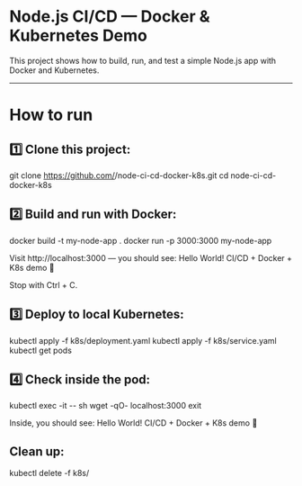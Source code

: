 
Node.js CI/CD — Docker & Kubernetes Demo
========================================

This project shows how to build, run, and test a simple Node.js app with Docker and Kubernetes.

----------------------------------------

How to run
==========

1️⃣ Clone this project:
------------------------
git clone https://github.com/<your-username>/node-ci-cd-docker-k8s.git
cd node-ci-cd-docker-k8s

2️⃣ Build and run with Docker:
------------------------------
docker build -t my-node-app .
docker run -p 3000:3000 my-node-app

Visit http://localhost:3000 — you should see:
Hello World! CI/CD + Docker + K8s demo 🚀

Stop with Ctrl + C.

3️⃣ Deploy to local Kubernetes:
-------------------------------
kubectl apply -f k8s/deployment.yaml
kubectl apply -f k8s/service.yaml
kubectl get pods

4️⃣ Check inside the pod:
-------------------------
kubectl exec -it <pod-name> -- sh
wget -qO- localhost:3000
exit

Inside, you should see:
Hello World! CI/CD + Docker + K8s demo 🚀


Clean up:
-------------
kubectl delete -f k8s/
